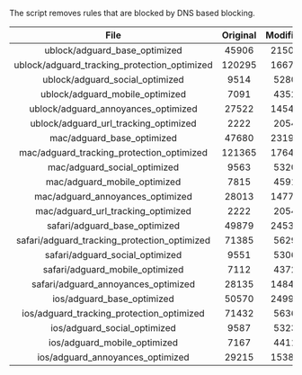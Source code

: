 The script removes rules that are blocked by DNS based blocking.


| File | Original | Modified |
|:----:|:-----:|:-----:|
| ublock/adguard_base_optimized | 45906 | 21500 |
| ublock/adguard_tracking_protection_optimized | 120295 | 16675 |
| ublock/adguard_social_optimized | 9514 | 5280 |
| ublock/adguard_mobile_optimized | 7091 | 4352 |
| ublock/adguard_annoyances_optimized | 27522 | 14541 |
| ublock/adguard_url_tracking_optimized | 2222 | 2054 |
| mac/adguard_base_optimized | 47680 | 23197 |
| mac/adguard_tracking_protection_optimized | 121365 | 17646 |
| mac/adguard_social_optimized | 9563 | 5320 |
| mac/adguard_mobile_optimized | 7815 | 4591 |
| mac/adguard_annoyances_optimized | 28013 | 14776 |
| mac/adguard_url_tracking_optimized | 2222 | 2054 |
| safari/adguard_base_optimized | 49879 | 24536 |
| safari/adguard_tracking_protection_optimized | 71385 | 5629 |
| safari/adguard_social_optimized | 9551 | 5306 |
| safari/adguard_mobile_optimized | 7112 | 4372 |
| safari/adguard_annoyances_optimized | 28135 | 14849 |
| ios/adguard_base_optimized | 50570 | 24999 |
| ios/adguard_tracking_protection_optimized | 71432 | 5636 |
| ios/adguard_social_optimized | 9587 | 5323 |
| ios/adguard_mobile_optimized | 7167 | 4411 |
| ios/adguard_annoyances_optimized | 29215 | 15380 |